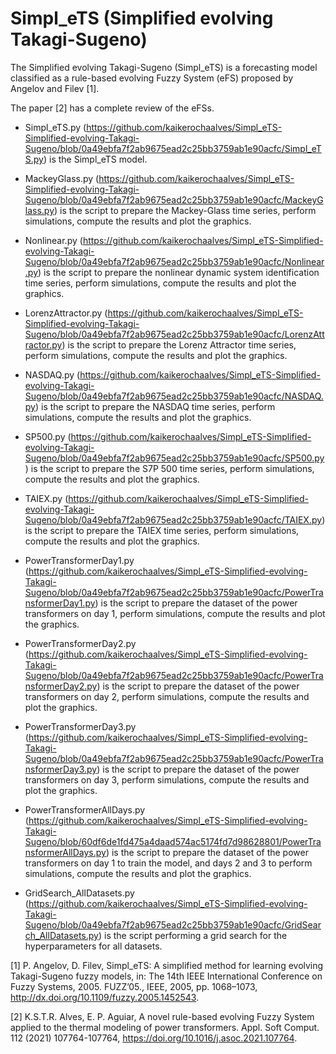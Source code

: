 # Simpl_eTS (Simplified evolving Takagi-Sugeno)

The Simplified evolving Takagi-Sugeno (Simpl_eTS) is a forecasting model classified as a rule-based evolving Fuzzy System (eFS) proposed by Angelov and Filev [1].

The paper [2] has a complete review of the eFSs.

- Simpl_eTS.py (https://github.com/kaikerochaalves/Simpl_eTS-Simplified-evolving-Takagi-Sugeno/blob/0a49ebfa7f2ab9675ead2c25bb3759ab1e90acfc/Simpl_eTS.py) is the Simpl_eTS model.

- MackeyGlass.py (https://github.com/kaikerochaalves/Simpl_eTS-Simplified-evolving-Takagi-Sugeno/blob/0a49ebfa7f2ab9675ead2c25bb3759ab1e90acfc/MackeyGlass.py) is the script to prepare the Mackey-Glass time series, perform simulations, compute the results and plot the graphics.

- Nonlinear.py (https://github.com/kaikerochaalves/Simpl_eTS-Simplified-evolving-Takagi-Sugeno/blob/0a49ebfa7f2ab9675ead2c25bb3759ab1e90acfc/Nonlinear.py) is the script to prepare the nonlinear dynamic system identification time series, perform simulations, compute the results and plot the graphics.

- LorenzAttractor.py (https://github.com/kaikerochaalves/Simpl_eTS-Simplified-evolving-Takagi-Sugeno/blob/0a49ebfa7f2ab9675ead2c25bb3759ab1e90acfc/LorenzAttractor.py) is the script to prepare the Lorenz Attractor time series, perform simulations, compute the results and plot the graphics.

- NASDAQ.py (https://github.com/kaikerochaalves/Simpl_eTS-Simplified-evolving-Takagi-Sugeno/blob/0a49ebfa7f2ab9675ead2c25bb3759ab1e90acfc/NASDAQ.py) is the script to prepare the NASDAQ time series, perform simulations, compute the results and plot the graphics.

- SP500.py (https://github.com/kaikerochaalves/Simpl_eTS-Simplified-evolving-Takagi-Sugeno/blob/0a49ebfa7f2ab9675ead2c25bb3759ab1e90acfc/SP500.py) is the script to prepare the S7P 500 time series, perform simulations, compute the results and plot the graphics.

- TAIEX.py (https://github.com/kaikerochaalves/Simpl_eTS-Simplified-evolving-Takagi-Sugeno/blob/0a49ebfa7f2ab9675ead2c25bb3759ab1e90acfc/TAIEX.py) is the script to prepare the TAIEX time series, perform simulations, compute the results and plot the graphics.

- PowerTransformerDay1.py (https://github.com/kaikerochaalves/Simpl_eTS-Simplified-evolving-Takagi-Sugeno/blob/0a49ebfa7f2ab9675ead2c25bb3759ab1e90acfc/PowerTransformerDay1.py) is the script to prepare the dataset of the power transformers on day 1, perform simulations, compute the results and plot the graphics.

- PowerTransformerDay2.py (https://github.com/kaikerochaalves/Simpl_eTS-Simplified-evolving-Takagi-Sugeno/blob/0a49ebfa7f2ab9675ead2c25bb3759ab1e90acfc/PowerTransformerDay2.py) is the script to prepare the dataset of the power transformers on day 2, perform simulations, compute the results and plot the graphics.

- PowerTransformerDay3.py (https://github.com/kaikerochaalves/Simpl_eTS-Simplified-evolving-Takagi-Sugeno/blob/0a49ebfa7f2ab9675ead2c25bb3759ab1e90acfc/PowerTransformerDay3.py) is the script to prepare the dataset of the power transformers on day 3, perform simulations, compute the results and plot the graphics.

- PowerTransformerAllDays.py (https://github.com/kaikerochaalves/Simpl_eTS-Simplified-evolving-Takagi-Sugeno/blob/60df6de1fd475a4daad574ac5174fd7d98628801/PowerTransformerAllDays.py) is the script to prepare the dataset of the power transformers on day 1 to train the model, and days 2 and 3 to perform simulations, compute the results and plot the graphics.

- GridSearch_AllDatasets.py (https://github.com/kaikerochaalves/Simpl_eTS-Simplified-evolving-Takagi-Sugeno/blob/0a49ebfa7f2ab9675ead2c25bb3759ab1e90acfc/GridSearch_AllDatasets.py) is the script performing a grid search for the hyperparameters for all datasets.

[1] P. Angelov, D. Filev, Simpl_eTS: A simplified method for learning evolving Takagi-Sugeno fuzzy models, in: The 14th IEEE International Conference on Fuzzy Systems, 2005. FUZZ’05., IEEE, 2005, pp. 1068–1073, http://dx.doi.org/10.1109/fuzzy.2005.1452543.

[2] K.S.T.R. Alves, E. P. Aguiar, A novel rule-based evolving Fuzzy System applied to the thermal modeling of power transformers. Appl. Soft Comput. 112 (2021) 107764-107764, https://doi.org/10.1016/j.asoc.2021.107764.
